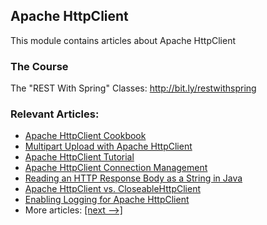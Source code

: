 ## Apache HttpClient

This module contains articles about Apache HttpClient

### The Course

The "REST With Spring" Classes: http://bit.ly/restwithspring

### Relevant Articles: 
- [Apache HttpClient Cookbook](https://www.baeldung.com/apache-httpclient-cookbook)
- [Multipart Upload with Apache HttpClient](https://www.baeldung.com/httpclient-multipart-upload)
- [Apache HttpClient Tutorial](https://www.baeldung.com/httpclient-guide)
- [Apache HttpClient Connection Management](https://www.baeldung.com/httpclient-connection-management)
- [Reading an HTTP Response Body as a String in Java](https://www.baeldung.com/java-http-response-body-as-string)
- [Apache HttpClient vs. CloseableHttpClient](https://www.baeldung.com/apache-httpclient-vs-closeablehttpclient)
- [Enabling Logging for Apache HttpClient](https://www.baeldung.com/apache-httpclient-enable-logging)
- More articles: [[next -->]](../apache-httpclient-2)
